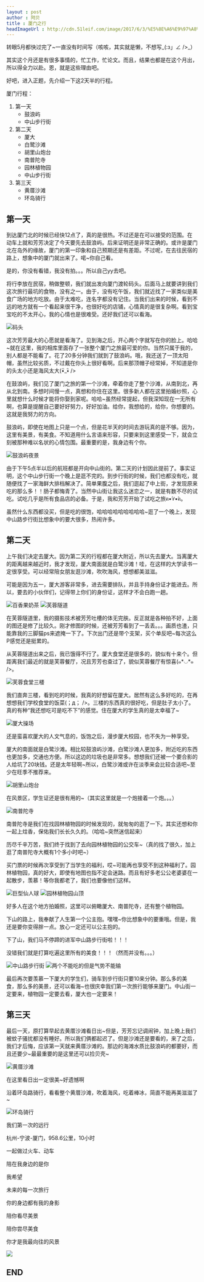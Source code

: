 ```yaml
---
layout : post
author : 阿贝
title : 厦门之行
headImageUrl : http://cdn.51leif.com/image/2017/6/3/%E5%8E%A6%E9%97%A8%E4%B9%8B%E8%A1%8C-13.jpg"
---
```


转眼5月都快过完了~一直没有时间写（咳咳，其实就是懒，不想写_(:з」∠ />_）

其实这个月还是有很多事情的，忙工作，忙论文。而且，结果也都是在这个月出，所以得全力以赴。恩，就是这些理由吧。

好吧，进入正题，先介绍一下这2天半的行程。

厦门行程：

1.  第一天
    -   鼓浪屿
    -   中山步行街
1.  第二天
    -   厦大
    -   白鹭沙滩
    -   胡里山炮台
    -   南普陀寺
    -   园林植物园
    -   中山步行街
1.  第三天
    -   黄厝沙滩
    -   环岛骑行

## 第一天

到达厦门北的时候已经快12点了，真的是很热。不过还是在可以接受的范围。在动车上就和芳芳决定了今天要先去鼓浪屿。后来证明还是非常正确的。或许是厦门北在岛外的缘故，厦门的第一印象和自己预期还是有差距。不过呢，在去往民宿的路上，想象中的厦门就出来了。喏~你自己看。

是的，你没有看错，我没有拍。。。所以自己yy去吧。

将行李放在民宿，稍做整顿，我们就出发向厦门渡轮码头。后面马上就要讲到我们这次旅行最坑的食物，没有之一。由于，没有吃午饭，我们就近找了一家类似是美食广场的地方吃放。由于太难吃，连名字都没有记住。当我们出来的时候，看到不远的地方就有一个看起来很干净，也很好吃的店铺，心情真的是很复杂啊。看到宝宝吃的不太开心，我的心情也是很难受。还好我们还可以看海。

<img class="img-fluid" src="http://cdn.51leif.com/image/2017/6/3/%E5%8E%A6%E9%97%A8%E4%B9%8B%E8%A1%8C-1.jpg" alt="码头" />

这次芳芳最大的心愿就是看海了。见到海之后，开心两个字就写在你的脸上。哈哈~就在这里，我的相库里面存了一张整个厦门之旅最可爱的你。当然只属于我的，别人都是不能看了。花了20多分钟我们就到了鼓浪屿。哦，我还送了一顶太阳帽，虽然比较劣质，不过戴在你头上很好看啊。后来那顶帽子经常掉，不知道是你的头太小还是海风太大(•ิ_•ิ />

在鼓浪屿，我们见了厦门之旅的第一个沙滩，牵着你走了整个沙滩，从南到北，再从北到南。多想时间慢一点，真想和你住在这里。很多新人都在这里拍婚纱照，心里就想什么时候才能将你娶到家呢。哈哈~虽然经常提起，但我深知现在一无所有啊，也算是提醒自己要好好努力，好好加油。给你，我想给的，给你，你想要的。这就是我努力的方向。

鼓浪屿，即使在地图上只是一个点，但是花半天的时间去游玩真的是不够。因为，这里有美景，有美食。不知道用什么言语来形容，只要来到这里感受一下，就会立刻被那种难以名状的心情包围。最重要的是，我身边有个你。

<img class="img-fluid" src="http://cdn.51leif.com/image/2017/6/3/%E5%8E%A6%E9%97%A8%E4%B9%8B%E8%A1%8C-2.jpg" alt="鼓浪屿夜景" />

由于下午5点半以后的航班都是开向中山街的。第二天的计划因此提前了。事实证明，这个中山步行街一个晚上是逛不完的。到步行街的时候，我们也都没有吃，就随便找了一家海鲜大排档解决了。简单果腹之后，我们逛起了中上街，才发现原来吃的那么多！！肠子都悔青了。当然中山街让我这么迷恋之一，就是有数不尽的试吃。试吃几乎是所有食品店的必备。于是，我和芳芳开始了试吃之旅ฅ•̀∀•́ฅ。

虽然什么东西都没买，但是吃的很饱，哈哈哈哈哈哈哈哈哈~逛了一个晚上，发现中山路步行街比想象中的要大很多，热闹许多。

## 第二天

上午我们决定去厦大。因为第二天的行程都在厦大附近，所以先去厦大。当离厦大的距离越来越近时，我才发现，厦大南面就是白鹭沙滩！哇，在这样的大学读书一定很享受。可以经常陪女朋友逛沙滩，吹吹海风，想想都美滋滋。

可能是因为五一，厦大游客非常多，进去需要排队，并且手持身份证才能进去。所以，要去的小伙伴们，记得带上你们的身份证，这样才不会白跑一趟。

<img class="img-fluid" src="http://cdn.51leif.com/image/2017/6/3/%E5%8E%A6%E9%97%A8%E4%B9%8B%E8%A1%8C-3.jpg" alt="百香果奶茶" />

<img class="img-fluid" src="http://cdn.51leif.com/image/2017/6/3/%E5%8E%A6%E9%97%A8%E4%B9%8B%E8%A1%8C-4.jpg" alt="芙蓉隧道" />

在芙蓉隧道里，我的摄影技术被芳芳吐槽的体无完肤。反正就是各种拍不好，上面的图还是修了比较久。刚才修图的时候，还被芳芳看到了一丢丢。。。画质也渣，只能靠我的三脚猫ps来遮掩一下了。下次出门还是带个支架，买个单反吧~每次这么P感觉还是挺累的。

从芙蓉隧道出来之后，我已饿得不行了。厦大食堂还是很多的，貌似有十来个。但距离我们最近的就是芙蓉餐厅，况且芳芳也查过了，貌似芙蓉餐厅有惊喜(๑*◡*๑ />。

<img class="img-fluid" src="http://cdn.51leif.com/image/2017/6/3/%E5%8E%A6%E9%97%A8%E4%B9%8B%E8%A1%8C-5.jpg" alt="芙蓉食堂三楼" />

我们直奔三楼，看到吃的时候，我真的好想留在厦大。居然有这么多好吃的，在再想想我们学校食堂的饭菜(；д； />。三楼的东西真的很好吃，但是肚子太小了。真的有种“我还想吃可是吃不下”的感觉。住在厦大的学生真的是太幸福了~

<img class="img-fluid" src="http://cdn.51leif.com/image/2017/6/3/%E5%8E%A6%E9%97%A8%E4%B9%8B%E8%A1%8C-6.jpg" alt="厦大操场" />

还是蛮喜欢厦大的人文气息的，饭饱之后，漫步厦大校园，也不失为一种享受。

厦大的南面就是白鹭沙滩。相比较鼓浪屿沙滩，白鹭沙滩人更加多，附近吃的东西也更加多，交通也方便。所以这边的垃圾也是非常多。想想我们还被一个要合影的人给坑了20块钱。还是太年轻啊~所以，白鹭沙滩或许在淡季来会比较合适吧~至少在旺季不推荐来。

<img class="img-fluid" src="http://cdn.51leif.com/image/2017/6/3/%E5%8E%A6%E9%97%A8%E4%B9%8B%E8%A1%8C-7.jpg" alt="胡里山炮台" />

在风景区，学生证还是很有用的~（其实这里就是一个炮接着一个炮。。。）

<img class="img-fluid" src="http://cdn.51leif.com/image/2017/6/3/%E5%8E%A6%E9%97%A8%E4%B9%8B%E8%A1%8C-8.jpg" alt="南普陀寺" />

南普陀寺是我们在找园林植物园的时候发现的，就匆匆的逛了一下。其实还想和你一起上炷香，保佑我们长长久久的。（哈哈~突然迷信起来）

历尽千辛万苦，我们终于找到了去向园林植物园的公交车~（真的找了很久，加上逛了南普陀寺大概有1个多小时吧~）

买门票的时候再次享受到了当学生的福利，哎~可能再也享受不到这种福利了。园林植物园，真的好大，即使有地图也指不定会迷路。而且有好多老公公老婆婆在一起散步，羡慕！等你我都老了，我们也要像他们这样。

<img class="img-fluid" src="http://cdn.51leif.com/image/2017/6/3/%E5%8E%A6%E9%97%A8%E4%B9%8B%E8%A1%8C-9.jpg" alt="巨型仙人球" />

<img class="img-fluid" src="http://cdn.51leif.com/image/2017/6/3/%E5%8E%A6%E9%97%A8%E4%B9%8B%E8%A1%8C-10.jpg" alt="园林植物园山顶" />

好多人在这个地方拍婚照，这里可以俯瞰厦大、南普陀寺，还有整个植物园。

下山的路上，我奉献了人生第一个公主抱。嘿嘿~你比想象中的要重哦。但是，我还是要你变得胖一点。放心一定还可以公主抱的。

下了山，我们马不停蹄的进军中山路步行街啦！！！

没错我们就是打算吃遍这里所有的美食！！！（然而并没有。。。）

<img class="img-fluid" src="http://cdn.51leif.com/image/2017/6/3/%E5%8E%A6%E9%97%A8%E4%B9%8B%E8%A1%8C-11.jpg" alt="中山路步行街" />

<img class="img-fluid" src="http://cdn.51leif.com/image/2017/6/3/%E5%8E%A6%E9%97%A8%E4%B9%8B%E8%A1%8C-12.jpg" alt="两个不能吃的但是气势不能输" />

最后再次要羡慕一下厦大的学生们，骑车到步行街只要10来分钟。那么多的美食，那么多的美景，还可以看海~也很庆幸我们第一次旅行能够来厦门。中山街一定要来，植物园一定要去看，厦大也一定要来！

## 第三天

最后一天，原打算早起去黄厝沙滩看日出~但是，芳芳忘记调闹钟，加上晚上我们被蚊子骚扰都没有睡好。所以我们俩都起迟了。但是沙滩还是要看的，来了之后，我们才后悔，应该第一天就来黄厝沙滩的。那边的海滩水质比鼓浪屿的都要好，而且还要少~最最重要的是这里还可以捡贝壳~

<img class="img-fluid" src="http://cdn.51leif.com/image/2017/6/3/%E5%8E%A6%E9%97%A8%E4%B9%8B%E8%A1%8C-13.jpg" alt="黄厝沙滩" />

在这里看日出一定很美~好遗憾啊

沿着环岛路骑行，看看整个黄厝沙滩，吹着海风，吃着棒冰，简直不能再美滋滋了~

<img class="img-fluid" src="http://cdn.51leif.com/image/2017/6/3/%E5%8E%A6%E9%97%A8%E4%B9%8B%E8%A1%8C-14.jpg" alt="环岛骑行" />

我们第一次的远行

杭州-宁波-厦门，958.6公里，10小时

一起做过火车、动车

陪在我身边的是你

我希望

未来的每一次旅行

你的身边都有我的身影

陪你看尽美景

陪你尝尽美食

你才是我最向往的风景

<img class="img-fluid" src="http://cdn.51leif.com/image/2017/6/3/%E5%8E%A6%E9%97%A8%E4%B9%8B%E8%A1%8C-15.jpg" />

<h2 class="h2 text-center">END</h2>